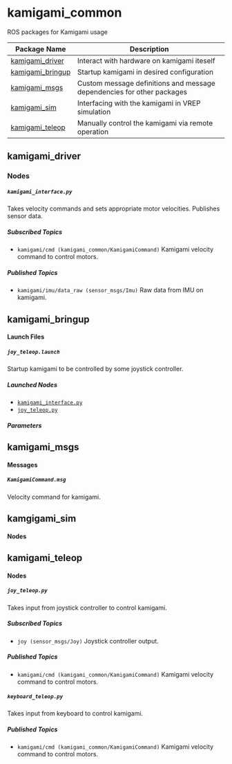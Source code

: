 # kamigami_common
ROS packages for Kamigami usage

| Package Name | Description |
| ---- | ---- |
| [kamigami_driver](#kamigami_driver) | Interact with hardware on kamigami iteself |
| [kamigami_bringup](#kamigami_bringup) | Startup kamigami in desired configuration |
| [kamigami_msgs](#kamigami_msgs) | Custom message definitions and message dependencies for other packages |
| [kamigami_sim](#kamgigami_sim) | Interfacing with the kamigami in VREP simulation |
| [kamigami_teleop](#kamigami_teleop) | Manually control the kamigami via remote operation |

## kamigami_driver

### Nodes
##### `kamigami_interface.py`
 Takes velocity commands and sets appropriate motor velocities. Publishes sensor data.
##### Subscribed Topics
- `kamigami/cmd (kamigami_common/KamigamiCommand)` Kamigami velocity command to control motors.
##### Published Topics
- `kamigami/imu/data_raw (sensor_msgs/Imu)` Raw data from IMU on kamigami.

## kamigami_bringup

#### Launch Files

##### `joy_teleop.launch`
 Startup kamigami to be controlled by some joystick controller.

##### Launched Nodes
 - [`kamigami_interface.py`](#kamigami_teleop)
 - [`joy_teleop.py`](#joy_teleoppy)
##### Parameters

## kamigami_msgs

#### Messages

##### `KamigamiCommand.msg`
Velocity command for kamigami.

## kamgigami_sim

#### Nodes

## kamigami_teleop

#### Nodes

##### `joy_teleop.py`
 Takes input from joystick controller to control kamigami.
##### Subscribed Topics
- `joy (sensor_msgs/Joy)` Joystick controller output.
##### Published Topics
- `kamigami/cmd (kamigami_common/KamigamiCommand)` Kamigami velocity command to control motors.

##### `keyboard_teleop.py`
 Takes input from keyboard to control kamigami.
##### Published Topics
- `kamigami/cmd (kamigami_common/KamigamiCommand)` Kamigami velocity command to control motors.